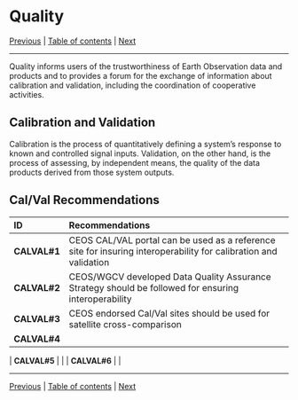 # Quality

[Previous](Interface.md) | [Table of contents](README.md) | [Next](Policy.md)
***

Quality informs users of the trustworthiness of Earth Observation data and products and to provides a forum for the exchange of information about calibration and validation, including the coordination of cooperative activities.

## Calibration and Validation

Calibration is the process of quantitatively defining a system’s response to known and controlled signal inputs. Validation, on the other hand, is the process of assessing, by independent means, the quality of the data products derived from those system outputs.

## Cal/Val Recommendations

| **ID** | **Recommendations** |
| :---- | :---- |
| **CALVAL\#1** | CEOS CAL/VAL portal can be used as a reference site for insuring interoperability for calibration and validation |
| **CALVAL\#2** | CEOS/WGCV developed Data Quality Assurance Strategy should be followed for ensuring interoperability |
| **CALVAL\#3** | CEOS endorsed Cal/Val sites should be used for satellite cross-comparison |
| **CALVAL\#4** |  |

| **CALVAL\#5** |  |
| **CALVAL\#6** |  |

***
[Previous](Interface.md) | [Table of contents](README.md) | [Next](Policy.md)

